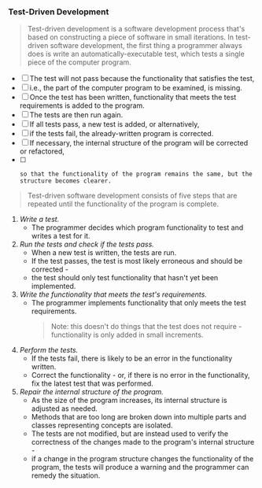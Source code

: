 ### Test-Driven Development
> Test-driven development is a software development process that's based on constructing a piece of software in small iterations. In test-driven software development, the first thing a programmer always does is write an automatically-executable test, which tests a single piece of the computer program.

* [ ] The test will not pass because the functionality that satisfies the test,
* [ ]  i.e., the part of the computer program to be examined, is missing.
* [ ]   Once the test has been written, functionality that meets the test requirements is added to the program.
* [ ]    The tests are then run again.
* [ ]    If all tests pass, a new test is added, or alternatively,
* [ ]    if the tests fail, the already-written program is corrected.
* [ ]    If necessary, the internal structure of the program will be corrected or refactored,
* [ ]     so that the functionality of the program remains the same, but the structure becomes clearer.
> Test-driven software development consists of five steps that are repeated until the functionality of the program is complete.
1. *Write a test.*
   - The programmer decides which program functionality to test and writes a test for it.
2. *Run the tests and check if the tests pass.*
   - When a new test is written, the tests are run.
   - If the test passes, the test is most likely erroneous and should be corrected -
   - the test should only test functionality that hasn't yet been implemented.
3. *Write the functionality that meets the test's requirements.*
   - The programmer implements functionality that only meets the test requirements.
     > Note: this doesn't do things that the test does not require - functionality is only added in small increments.
4. *Perform the tests.*
   - If the tests fail, there is likely to be an error in the functionality written.
   -  Correct the functionality - or, if there is no error in the functionality, fix the latest test that was performed.
5. *Repair the internal structure of the program.*
   - As the size of the program increases, its internal structure is adjusted as needed.
   - Methods that are too long are broken down into multiple parts and classes representing concepts are isolated.
   - The tests are not modified, but are instead used to verify the correctness of the changes made to the program's internal structure -
   - if a change in the program structure changes the functionality of the program, the tests will produce a warning and the programmer can remedy the situation.


